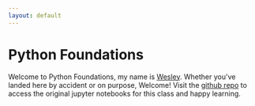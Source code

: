 ```yaml
---
layout: default
---
```


# Python Foundations
Welcome to Python Foundations, my name is [Wesley](https://wesleybeckner.github.io/). Whether you've landed here by accident or on purpose, Welcome! Visit the [github repo](https://github.com/wesleybeckner/python_foundations) to access the original jupyter notebooks for this class and happy learning.
